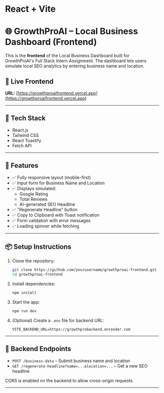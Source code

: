 # React + Vite

# 🌐 GrowthProAI – Local Business Dashboard (Frontend)

This is the **frontend** of the Local Business Dashboard built for GrowthProAI's Full Stack Intern Assignment. The dashboard lets users simulate local SEO analytics by entering business name and location.

## 🔗 Live Frontend

**URL:** [https://growthproaifrontend.vercel.app](https://growthproaifrontend.vercel.app)

---

## 🚀 Tech Stack

- React.js
- Tailwind CSS
- React Toastify
- Fetch API

---

## 📸 Features

- ✅ Fully responsive layout (mobile-first)
- ✅ Input form for Business Name and Location
- ✅ Displays simulated:
  - Google Rating
  - Total Reviews
  - AI-generated SEO Headline
- ✅ "Regenerate Headline" button
- ✅ Copy to Clipboard with Toast notification
- ✅ Form validation with error messages
- ✅ Loading spinner while fetching

---

## 📦 Setup Instructions

1. Clone the repository:

   ```bash
   git clone https://github.com/yourusername/growthproai-frontend.git
   cd growthproai-frontend
   ```

2. Install dependencies:

   ```bash
   npm install
   ```

3. Start the app:

   ```bash
   npm run dev
   ```

4. (Optional) Create a `.env` file for backend URL:

   ```
   VITE_BACKEND_URL=https://growthprobackend.onrender.com
   ```

---

## 🔁 Backend Endpoints

- `POST /business-data` – Submit business name and location
- `GET /regenerate-headline?name=...&location=...` – Get a new SEO headline

CORS is enabled on the backend to allow cross-origin requests.

---
